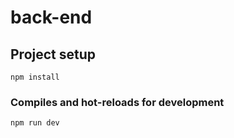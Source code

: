 # back-end

## Project setup

```
npm install
```

### Compiles and hot-reloads for development

```
npm run dev
```
